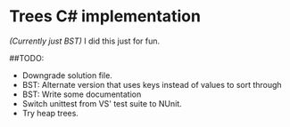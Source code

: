 # Trees C# implementation 
*(Currently just BST)*
I did this just for fun.

##TODO:
* Downgrade solution file.
* BST: Alternate version that uses keys instead of values to sort through
* BST: Write some documentation
* Switch unittest from VS' test suite to NUnit.
* Try heap trees.
